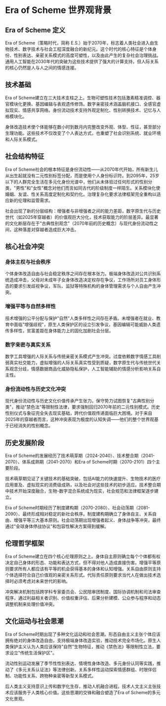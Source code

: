 # Era of Scheme 世界观背景

## Era of Scheme 定义

Era of Scheme（策略时代，简称 E.S.）始于2070年，标志着人类社会进入由生物技术、数字技术与社会工程深度融合的新纪元。这个时代的核心特征是个体身份、性别表达、亲密关系模式的高度可塑性，以及由此产生的复杂社会治理挑战。通用人工智能在2030年代的突破为这些技术提供了强大的计算支持，但人际关系的核心仍然是人与人之间的情感连接。

## 技术基础

Era of Scheme建立在三大技术支柱之上。生物可塑性技术包括激素精准调控、器官模块化更换、基因编辑与表观遗传修饰。数字亲密技术涵盖脑机接口、全感官虚拟现实、情感共享网络。身份流动技术支持外观定制化、性别转换技术、记忆与人格模块化。

身体改造技术使个体能够在数小时到数月内完整改变外观、体型、性征，甚至部分生理功能。这些技术不仅改变了个人表达方式，也重塑了社会识别系统、就业环境和人际关系模式。

## 社会结构特征

Era of Scheme社会的根本特征是身份流动性——从2070年代开始，所有新生儿从出生起就没有二元性别标签分配，而是使用个人身份标识符。到2095年，25岁以下的人群完全生活在多元化身份光谱中，他们从未体验过任何形式的性别分类，"男性"和"女性"概念对他们而言如同古代的阶级制度一样陌生。关系模块化使婚姻、友谊、性关系高度定制化和契约化。治理复杂化要求法律框架完全重构以适应新的伦理和监管需求。

社会出现了新的分层结构：增强者与非增强者之间的能力差距，数字原生代与历史世代（如2025年穿越者）的价值观巨大分化，技术获取能力的阶层差异。最显著的文化断层存在于"古典性别观念"（2070年前的历史概念）与现代身份流动性之间，这种落差对穿越者造成巨大冲击。

## 核心社会冲突

### 身体主权与社会秩序

个体身体改造自由与社会稳定秩序之间存在根本张力。极端身体改造对公共识别系统造成冲击，父母对未成年子女身体改造决定权存在争议，工作场所对员工身体形态的要求引发歧视争议，军队、监狱等特殊机构的身体管理需求与个人自由产生冲突。

### 增强平等与自然多样性

技术增强的公平分配与保护"自然"人类多样性之间存在矛盾。未增强者在就业、教育中面临"增强歧视"，原生人类保护区的设立引发争议，基因编辑可能威胁人类遗传多样性，贫富差距在身体能力上的固化加剧社会分层。

### 数字亲密与真实关系

数字工具增强的人际关系与传统亲密关系模式产生冲突。过度依赖数字情感工具削弱真实社交能力，虚拟增强的人际关系真实性受到质疑，数字原生代与传统世代关系观念分歧，情感数据商品化威胁隐私保护，人工智能辅助的情感分析影响关系自主性。

### 身份流动性与历史文化冲突

现代身份流动性与历史文化价值传承产生张力。保守势力试图恢复"古典性别分类"，推动"禁色法"等限制性法律，要求强制回归2070年前的二元性别模式。历史性别仪式与象征完全失去现实基础，跨代价值观传递面临巨大困境。对于来自2025年的穿越者而言，这种冲突表现为极度的认知失调——他们的整个世界观基于已经消失的性别概念。

## 历史发展阶段

Era of Scheme的发展经历了技术萌芽期（2024-2040）、技术整合期（2041-2070）、体系成熟期（2041-2070）和Era of Scheme时期（2070-2101）四个主要阶段。

技术萌芽期见证了关键技术的基础突破，包括AI能力的快速提升、生物技术的医疗应用普及、虚拟现实的消费级成熟，以及社会对这些技术的初步适应。技术整合期中技术开始深度融合，生物-数字混合系统成为现实，社会规范和法律框架逐步建立。

Era of Scheme时期经历了制度建构期（2070-2080）、社会动荡期（2081-2090）、最终形成相对稳定的新社会秩序。制度建构期确立了身体自主、关系自由、增强平等三大基本原则。社会动荡期出现增强者起义、身体战争等冲突，最终通过"全球身体停战协议"和包容性解决方案得到缓解。

## 伦理哲学框架

Era of Scheme建立在四个核心伦理原则之上。身体自主原则确立每个个体都有权决定自己身体的形态、功能和表达方式，但不得对他人造成直接伤害。增强平等原则要求所有人都应该有平等的机会获得基本的身体和认知增强。关系自由原则支持个体选择符合自己价值观的亲密关系形式。代际责任原则要求当代人在做出技术选择时必须考虑对未来世代的影响。

冲突解决机制包括跨学科专家委员会、公民陪审团制度、国际协调机制和司法审查程序，通过利益相关者识别、价值权重评估、后果分析建模、公众参与程序和动态调整机制来处理价值冲突。

## 文化运动与社会思潮

Era of Scheme时期出现了多种文化运动和社会思潮。形态自由主义主张个体应该拥有绝对的身体改造自由，支持极端身体改造实验，推动技术完全市场化。原生人类保护主义认为人类应该保持"自然"生物特征，推动《禁色法》等限制性立法，要求设立"传统生活保护区"。

流动性别运动发展了季节性性别表达、情境性身体改造、多元身份认同等实践，推动了《多元关系认证法》等法律创新。关系多样性运动探索情感群组、时限伴侣制、功能性关系、跨物种亲密等新型关系模式。

后人类主义支持意识上传和数字化生存，推动人机融合进程。技术人文主义主张技术应该服务于人类核心价值。这些思潮的交锋和融合塑造了Era of Scheme的多元文化景观。 